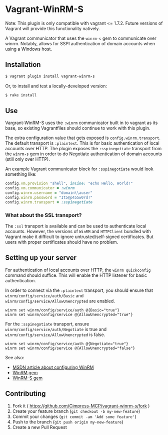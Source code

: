 # Vagrant-WinRM-S

Note: This plugin is only compatible with vagrant <= 1.7.2. Future versions
of Vagrant will provide this functionality natively.

A Vagrant communicator that uses the `winrm-s` gem to communicate over winrm. Notably, allows for SSPI authentication of domain accounts when using a Windows host.

## Installation

```bash
$ vagrant plugin install vagrant-winrm-s
```

Or, to install and test a locally-developed version:
```bash
$ rake install
```

## Use

Vargrant-WinRM-S uses the `:winrm` communicator built in to vagrant as
its base, so existing Vagrantfiles should continue to work with this plugin.

The extra configuration value that gets exposed is `config.winrm.transport`.
The default transport is `:plaintext`. This is for basic authentication of
local accounts over HTTP. The plugin exposes the `:sspinegotiate`
transport from the `winrm-s` gem in order to do Negotiate authentication
of domain accounts (still only over HTTP).

An example Vagrant communicator block for `:sspinegotiate` would look something
like:

```ruby
config.vm.provision "shell", inline: "echo Hello, World!"
config.vm.communicator = :winrm
config.winrm.username = "domain\\auser"
config.winrm.password = "It5@p455w0rd!"
config.winrm.transport = :sspinegotiate
```

### What about the SSL transport?

The `:ssl` transport is available and can be used to authenticate local accounts.
However, the versions of `WinRM` and `HTTPClient` bundled with Vagrant make it
difficult to ignore untrusted/self-signed certificates. But users with proper
certificates should have no problem.

## Setting up your server

For authentication of local accounts over HTTP, the `winrm quickconfig`
command should suffice. This will enable the HTTP listener for basic authentication.

In order to connect via the `:plaintext` transport, you should ensure that
`winrm/config/service/auth/Basic` and `winrm/config/service/AllowUnencrypted` are enabled.

```
winrm set winrm/config/service/auth @{Basic="true"}
winrm set winrm/config/service @{AllowUnencrypted="true"}
```

For the `:sspinegotiate` transport, ensure `winrm/config/service/auth/Negotiate` is true and `winrm/config/service/AllowUnencrypted` is false.

```
winrm set winrm/config/service/auth @{Negotiate="true"}
winrm set winrm/config/service @{AllowUnencrypted="false"}
```

See also:

* [MSDN article about configuring WinRM](http://msdn.microsoft.com/en-us/library/aa384372\(v=vs.85\).aspx)
* [WinRM gem](https://github.com/WinRb/WinRM/blob/master/README.md#troubleshooting)
* [WinRM-S gem](https://github.com/opscode/winrm-s/blob/master/README.md)

## Contributing

1. Fork it ( https://github.com/Cimpress-MCP/vagrant-winrm-s/fork )
2. Create your feature branch (`git checkout -b my-new-feature`)
3. Commit your changes (`git commit -am 'Add some feature'`)
4. Push to the branch (`git push origin my-new-feature`)
5. Create a new Pull Request
